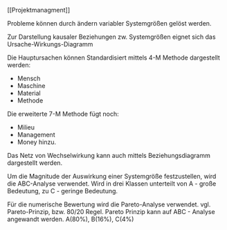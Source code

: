 [[Projektmanagment]]

Probleme können durch ändern variabler Systemgrößen gelöst werden.

Zur Darstellung kausaler Beziehungen zw. Systemgrößen eignet sich das Ursache-Wirkungs-Diagramm

Die Hauptursachen können Standardisiert mittels 4-M Methode dargestellt werden:
- Mensch
- Maschine
- Material
- Methode

Die erweiterte 7-M Methode fügt noch:
- Milieu
- Management
- Money
hinzu.

Das Netz von Wechselwirkung kann auch mittels Beziehungsdiagramm dargestellt werden.

Um die Magnitude der Auswirkung einer Systemgröße festzustellen, wird die ABC-Analyse verwendet. Wird in drei Klassen unterteilt von A - große Bedeutung, zu C - geringe Bedeutung.

Für die numerische Bewertung wird die Pareto-Analyse verwendet. vgl. Pareto-Prinzip, bzw. 80/20 Regel. Pareto Prinzip kann auf ABC - Analyse angewandt werden. A(80%), B(16%), C(4%)





